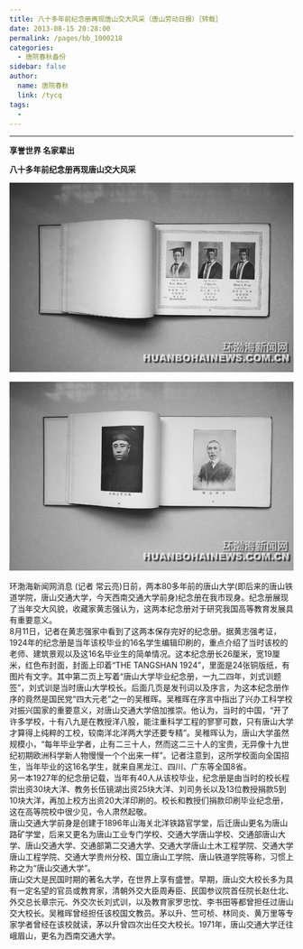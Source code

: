 ```yaml
---
title: 八十多年前纪念册再现唐山交大风采（唐山劳动日报）［转载］
date: 2013-08-15 20:28:00
permalink: /pages/bb_1000218
categories: 
  - 唐院春秋备份
sidebar: false
author: 
  name: 唐院春秋
  link: /tycq
tags: 
  - 
---
```


* * *

  

**享誉世界 名家辈出**

 **八十多年前纪念册再现唐山交大风采**

![](/pic/www.huanbohainews.com.cn_pic_0_11_33_28_11332833_775237.jpg)

  

![](/pic/www.huanbohainews.com.cn_pic_0_11_33_28_11332834_950394.jpg)

环渤海新闻网消息 (记者
常云亮)日前，两本80多年前的唐山大学(即后来的唐山铁道学院，唐山交通大学，今天西南交通大学前身)纪念册在我市现身。纪念册展现了当年交大风貌，收藏家黄志强认为，这两本纪念册对于研究我国高等教育发展具有重要意义。  
8月11日，记者在黄志强家中看到了这两本保存完好的纪念册。据黄志强考证，1924年的纪念册是当年该校毕业的16名学生编辑印刷的，重点介绍了当时该校的老师、建筑景观以及这16名毕业生的简单情况。这本纪念册长26厘米，宽19厘米，红色布封面，封面上印着“THE
TANGSHAN
1924”，里面是24张铜版纸，有图片有文字。其中第二页上写着“唐山大学毕业纪念册，一九二四年，刘式训题签”，刘式训是当时唐山大学校长。后面几页是发刊词以及序言，为这本纪念册作序的竟然是国民党“四大元老”之一的吴稚晖。吴稚晖在序言中指出了兴办工科学校对振兴国家的重要意义，对唐山交通大学倍加推崇。他认为，当时的中国，“开了许多学校，十有八九是在教授洋八股，能注重科学工程的寥寥可数，只有唐山大学才算得上纯粹的工校，较南洋北洋两大学还要专精”。吴稚晖认为，唐山大学虽然规模小，“每年毕业学者，止有二三十人，然而这二三十人的宝贵，无异像十九世纪初期欧洲科学新人物慢慢一个个出来一样”。记者注意到，这所学校面向全国招生，当年毕业的这16名学生，就来自黑龙江、四川、广东等全国8省。  
另一本1927年的纪念册记载，当年有40人从该校毕业，纪念册是由当时的校长程崇出资30块大洋、教务长伍镜湖出资25块大洋、刘司务长以及13位教授捐款5到10块大洋，再加上校方出资20大洋印刷的。校长和教授们捐款印刷毕业纪念册，这在高等院校中很少见，令人肃然起敬。  
唐山交通大学前身是创建于1896年山海关北洋铁路官学堂，后迁唐山更名为唐山路矿学堂，后来又更名为唐山工业专门学校、交通大学唐山学校、交通部唐山大学、唐山交通大学、交通部第二交通大学、交通大学唐山土木工程学院、交通大学唐山工程学院、交通大学贵州分校、国立唐山工学院、唐山铁道学院等称，习惯上称之为“唐山交通大学”。  
唐山交大是民国时期的著名大学，在世界上享有盛誉。早期，唐山交大校长多为具有一定名望的官员或教育家，清朝外交大臣周寿臣、民国参议院首任院长赵仕北、外交总长章宗元、外交次长刘式训，以及教育家罗忠忱、李书田等都曾担任过唐山交大校长。吴稚晖曾经担任该校国文教员。茅以升、竺可桢、林同炎、黄万里等专家学者曾经在该校就读，茅以升曾四次出任交大校长。1971年，唐山交通大学迁往峨眉山，更名为西南交通大学。